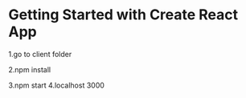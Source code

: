 # Getting Started with Create React App
1.go to client folder

2.npm install
<!-- to run the application -->
3.npm start
4.localhost 3000
